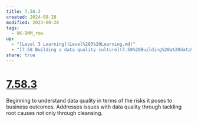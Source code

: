 ```yaml
---
title: 7.58.3
created: 2024-08-28
modified: 2024-08-28
tags:
  - UK-DMM_row
up:
  - "[Level 3 Learning](Level%203%20Learning.md)"
  - "[7.58 Building a data quality culture](7.58%20Building%20a%20data%20quality%20culture.md)"
share: true
---
```

# [7.58.3](7.58.3.md)

Beginning to understand data quality in terms of the risks it poses to business outcomes. Addresses issues with data quality through tackling root causes not only through cleansing.
